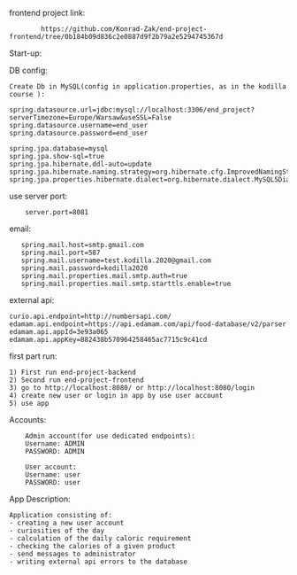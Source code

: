 frontend project link:

            https://github.com/Konrad-Zak/end-project-frontend/tree/0b184b09d836c2e0887d9f2b79a2e5294745367d    

Start-up:

DB config:

    Create Db in MySQL(config in application.properties, as in the kodilla course ):
    
    spring.datasource.url=jdbc:mysql://localhost:3306/end_project?serverTimezone=Europe/Warsaw&useSSL=False
    spring.datasource.username=end_user
    spring.datasource.password=end_user
    
    spring.jpa.database=mysql
    spring.jpa.show-sql=true
    spring.jpa.hibernate.ddl-auto=update
    spring.jpa.hibernate.naming.strategy=org.hibernate.cfg.ImprovedNamingStrategy
    spring.jpa.properties.hibernate.dialect=org.hibernate.dialect.MySQL5Dialect

use server port:
       
        server.port=8081

email: 

       spring.mail.host=smtp.gmail.com
       spring.mail.port=587
       spring.mail.username=test.kodilla.2020@gmail.com
       spring.mail.password=kodilla2020
       spring.mail.properties.mail.smtp.auth=true
       spring.mail.properties.mail.smtp.starttls.enable=true
  
external api: 

    curio.api.endpoint=http://numbersapi.com/
    edamam.api.endpoint=https://api.edamam.com/api/food-database/v2/parser
    edamam.api.appId=3e93a065
    edamam.api.appKey=882438b570964258465ac7715c9c41cd
       
first part run: 

    1) First run end-project-backend 
    2) Second run end-project-frontend
    3) go to http://localhost:8080/ or http://localhost:8080/login
    4) create new user or login in app by use user account
    5) use app

Accounts:
        
        Admin account(for use dedicated endpoints):
        Username: ADMIN 
        PASSWORD: ADMIN
        
        User account:
        Username: user
        PASSWORD: user
        

App Description:

    Application consisting of:
    - creating a new user account
    - curiosities of the day
    - calculation of the daily caloric requirement
    - checking the calories of a given product
    - send messages to administrator
    - writing external api errors to the database

    
